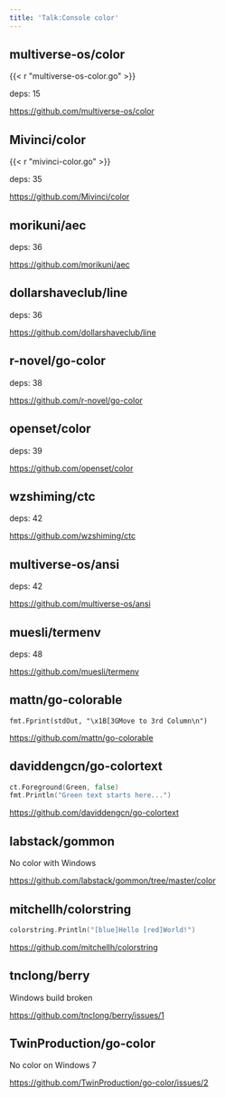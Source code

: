 ```yaml
---
title: 'Talk:Console color'
---
```


## multiverse-os/color

{{< r "multiverse-os-color.go" >}}

deps: 15

<https://github.com/multiverse-os/color>

## Mivinci/color

{{< r "mivinci-color.go" >}}

deps: 35

<https://github.com/Mivinci/color>

## morikuni/aec

deps: 36

<https://github.com/morikuni/aec>

## dollarshaveclub/line

deps: 36

<https://github.com/dollarshaveclub/line>

## r-novel/go-color

deps: 38

<https://github.com/r-novel/go-color>

## openset/color

deps: 39

<https://github.com/openset/color>

## wzshiming/ctc

deps: 42

<https://github.com/wzshiming/ctc>

## multiverse-os/ansi

deps: 42

<https://github.com/multiverse-os/ansi>

## muesli/termenv

deps: 48

<https://github.com/muesli/termenv>

## mattn/go-colorable

~~~
fmt.Fprint(stdOut, "\x1B[3GMove to 3rd Column\n")
~~~

<https://github.com/mattn/go-colorable>

## daviddengcn/go-colortext

~~~go
ct.Foreground(Green, false)
fmt.Println("Green text starts here...")
~~~

<https://github.com/daviddengcn/go-colortext>

## labstack/gommon

No color with Windows

<https://github.com/labstack/gommon/tree/master/color>

## mitchellh/colorstring

~~~go
colorstring.Println("[blue]Hello [red]World!")
~~~

<https://github.com/mitchellh/colorstring>

## tnclong/berry

Windows build broken

<https://github.com/tnclong/berry/issues/1>

## TwinProduction/go-color

No color on Windows 7

<https://github.com/TwinProduction/go-color/issues/2>

